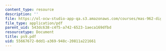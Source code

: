 ```yaml
---
content_type: resource
description: ''
file: https://ol-ocw-studio-app-qa.s3.amazonaws.com/courses/mas-962-digital-typography-fall-1997/556676720dd1a369948c20811a221661_ps9.pdf
file_type: application/pdf
parent_uid: 543dc638-c4f5-a742-6523-1aeca169dfbd
resourcetype: Document
title: ps9.pdf
uid: 55667672-0dd1-a369-948c-20811a221661
---
```

